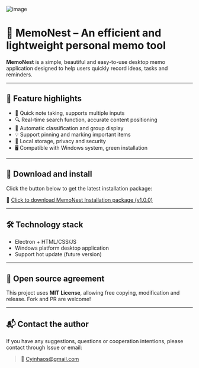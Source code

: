 ![image](https://github.com/yinhao-ai/MemoNest/build/icon.png)

# 📔 MemoNest – An efficient and lightweight personal memo tool

**MemoNest** is a simple, beautiful and easy-to-use desktop memo application designed to help users quickly record ideas, tasks and reminders.

---

## 🧠 Feature highlights

- 📝 Quick note taking, supports multiple inputs
- 🔍 Real-time search function, accurate content positioning
- 📂 Automatic classification and group display
- 💡 Support pinning and marking important items
- 💾 Local storage, privacy and security
- 🖥️ Compatible with Windows system, green installation

---


## 🚀 Download and install

Click the button below to get the latest installation package:

🔗 [Click to download MemoNest Installation package (v1.0.0)](https://github.com/yinhao-ai/MemoNest/releases/latest)

---

## 🛠 Technology stack

- Electron + HTML/CSS/JS
- Windows platform desktop application
- Support hot update (future version)

---

## 📄 Open source agreement

This project uses **MIT License**, allowing free copying, modification and release. Fork and PR are welcome!

---

## 📬 Contact the author

If you have any suggestions, questions or cooperation intentions, please contact through Issue or email:

> 📧 Cyinhaos@gmail.com
